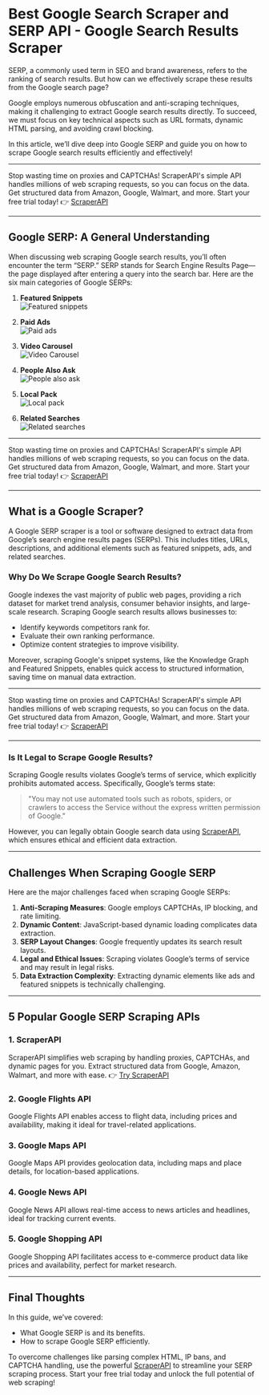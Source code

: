 # Best Google Search Scraper and SERP API - Google Search Results Scraper

SERP, a commonly used term in SEO and brand awareness, refers to the ranking of search results. But how can we effectively scrape these results from the Google search page?

Google employs numerous obfuscation and anti-scraping techniques, making it challenging to extract Google search results directly. To succeed, we must focus on key technical aspects such as URL formats, dynamic HTML parsing, and avoiding crawl blocking.

In this article, we’ll dive deep into Google SERP and guide you on how to scrape Google search results efficiently and effectively!

---

Stop wasting time on proxies and CAPTCHAs! ScraperAPI's simple API handles millions of web scraping requests, so you can focus on the data. Get structured data from Amazon, Google, Walmart, and more. Start your free trial today! 👉 [ScraperAPI](https://www.scraperapi.com/?fp_ref=coupons)

---

## Google SERP: A General Understanding

When discussing web scraping Google search results, you’ll often encounter the term “SERP.” SERP stands for Search Engine Results Page—the page displayed after entering a query into the search bar. Here are the six main categories of Google SERPs:

1. **Featured Snippets**  
   ![Featured snippets](https://assets.scrapeless.com/prod/posts/google-search-scraper/c4d265a22fd267961e513d6c466774d4.png)

2. **Paid Ads**  
   ![Paid ads](https://assets.scrapeless.com/prod/posts/google-search-scraper/6214a5f6a59f7cf1cbb4d6bfb0e10dee.png)

3. **Video Carousel**  
   ![Video Carousel](https://assets.scrapeless.com/prod/posts/google-search-scraper/cbeae6d459b23ba1791b8f840538fe0f.png)

4. **People Also Ask**  
   ![People also ask](https://assets.scrapeless.com/prod/posts/google-search-scraper/0dc987ca2a6bbdd007982baf98d45f09.png)

5. **Local Pack**  
   ![Local pack](https://assets.scrapeless.com/prod/posts/google-search-scraper/ea3e1bbc7755b24d3e13fe937d245406.png)

6. **Related Searches**  
   ![Related searches](https://assets.scrapeless.com/prod/posts/google-search-scraper/73dc9d37d749b1761693a2c7650c2e83.png)

---

Stop wasting time on proxies and CAPTCHAs! ScraperAPI's simple API handles millions of web scraping requests, so you can focus on the data. Get structured data from Amazon, Google, Walmart, and more. Start your free trial today! 👉 [ScraperAPI](https://www.scraperapi.com/?fp_ref=coupons)

---

## What is a Google Scraper?

A Google SERP scraper is a tool or software designed to extract data from Google’s search engine results pages (SERPs). This includes titles, URLs, descriptions, and additional elements such as featured snippets, ads, and related searches.

### Why Do We Scrape Google Search Results?

Google indexes the vast majority of public web pages, providing a rich dataset for market trend analysis, consumer behavior insights, and large-scale research. Scraping Google search results allows businesses to:

- Identify keywords competitors rank for.
- Evaluate their own ranking performance.
- Optimize content strategies to improve visibility.

Moreover, scraping Google's snippet systems, like the Knowledge Graph and Featured Snippets, enables quick access to structured information, saving time on manual data extraction.

---

Stop wasting time on proxies and CAPTCHAs! ScraperAPI's simple API handles millions of web scraping requests, so you can focus on the data. Get structured data from Amazon, Google, Walmart, and more. Start your free trial today! 👉 [ScraperAPI](https://www.scraperapi.com/?fp_ref=coupons)

---

### Is It Legal to Scrape Google Results?

Scraping Google results violates Google’s terms of service, which explicitly prohibits automated access. Specifically, Google’s terms state:

> "You may not use automated tools such as robots, spiders, or crawlers to access the Service without the express written permission of Google."

However, you can legally obtain Google search data using [ScraperAPI](https://www.scraperapi.com/?fp_ref=coupons), which ensures ethical and efficient data extraction.

---

## Challenges When Scraping Google SERP

Here are the major challenges faced when scraping Google SERPs:

1. **Anti-Scraping Measures**: Google employs CAPTCHAs, IP blocking, and rate limiting.
2. **Dynamic Content**: JavaScript-based dynamic loading complicates data extraction.
3. **SERP Layout Changes**: Google frequently updates its search result layouts.
4. **Legal and Ethical Issues**: Scraping violates Google’s terms of service and may result in legal risks.
5. **Data Extraction Complexity**: Extracting dynamic elements like ads and featured snippets is technically challenging.

---

## 5 Popular Google SERP Scraping APIs

### 1. ScraperAPI

ScraperAPI simplifies web scraping by handling proxies, CAPTCHAs, and dynamic pages for you. Extract structured data from Google, Amazon, Walmart, and more with ease. 👉 [Try ScraperAPI](https://www.scraperapi.com/?fp_ref=coupons)

### 2. Google Flights API

Google Flights API enables access to flight data, including prices and availability, making it ideal for travel-related applications.

### 3. Google Maps API

Google Maps API provides geolocation data, including maps and place details, for location-based applications.

### 4. Google News API

Google News API allows real-time access to news articles and headlines, ideal for tracking current events.

### 5. Google Shopping API

Google Shopping API facilitates access to e-commerce product data like prices and availability, perfect for market research.

---

## Final Thoughts

In this guide, we’ve covered:

- What Google SERP is and its benefits.
- How to scrape Google SERP efficiently.

To overcome challenges like parsing complex HTML, IP bans, and CAPTCHA handling, use the powerful [ScraperAPI](https://www.scraperapi.com/?fp_ref=coupons) to streamline your SERP scraping process. Start your free trial today and unlock the full potential of web scraping!
